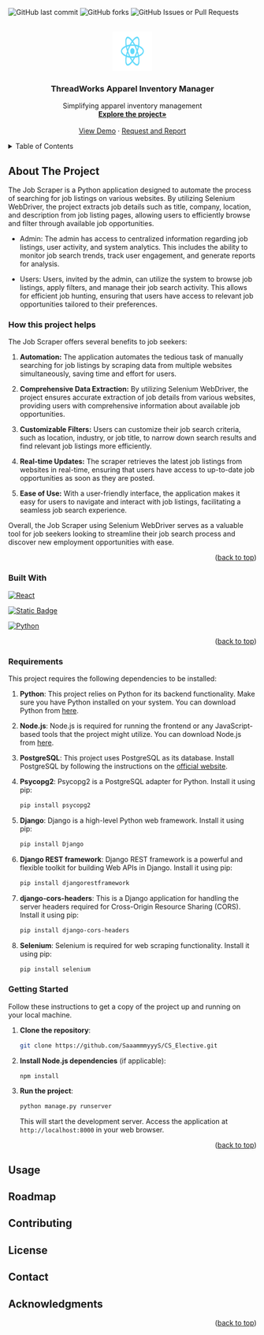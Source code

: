 

![GitHub last commit](https://img.shields.io/github/last-commit/SaaammmyyyS/CS_Elective?style=for-the-badge&logo=Github)
![GitHub forks](https://img.shields.io/github/forks/SaaammmyyyS/CS_Elective?style=for-the-badge&logo=Github)
![GitHub Issues or Pull Requests](https://img.shields.io/github/issues/SaaammmyyyS/CS_Elective?style=for-the-badge&logo=github)


<!-- PROJECT LOGO -->
<br />
<div align="center">
  <a href="https://github.com/SaaammmyyyS/CS_Elective">
    <img src="frontend/src/imgs/logo.svg" alt="Logo" width="80" height="80">
  </a>

  <h3 align="center">ThreadWorks Apparel Inventory Manager</h3>

  <p align="center">
     Simplifying apparel inventory management
    <br />
    <a href="https://github.com/SaaammmyyyS/CS_Elective"><strong>Explore the project»</strong></a>
    <br />
    <br />
    <a href="https://github.com/SaaammmyyyS/CS_Elective">View Demo</a>
    ·
    <a href="https://github.com/SaaammmyyyS/CS_Elective/issues">Request and Report</a>

  </p>
</div>



<!-- TABLE OF CONTENTS -->
<details>
  <summary>Table of Contents </summary>
  <ol>
    <li>
      <a href="#about-the-project">About The Project</a>
      <ul>
        <li><a href ="#how-this-project-helps">How this project helps</a></li>
        <li><a href="#built-with">Built With</a></li>
      </ul>
    </li>
    <li> <a href="#requirements">Requirements</a></li>
    <li><a href="#getting-started">Getting Started</a></li>
    <li><a href="#usage">Usage</a></li>
    <li><a href="#roadmap">Roadmap</a></li>
    <li><a href="#contributing">Contributing</a></li>
    <li><a href="#license">License</a></li>
    <li><a href="#contact">Contact</a></li>
    <li><a href="#acknowledgments">Acknowledgments</a></li>
  </ol>
</details>



<!-- ABOUT THE PROJECT -->
## About The Project
The Job Scraper is a Python application designed to automate the process of searching for job listings on various websites. By utilizing Selenium WebDriver, the project extracts job details such as title, company, location, and description from job listing pages, allowing users to efficiently browse and filter through available job opportunities.

* Admin: The admin has access to centralized information regarding job listings, user activity, and system analytics. This includes the ability to monitor job search trends, track user engagement, and generate reports for analysis.

 * Users: Users, invited by the admin, can utilize the system to browse job listings, apply filters, and manage their job search activity. This allows for efficient job hunting, ensuring that users have access to relevant job opportunities tailored to their preferences.

### How this project helps
The Job Scraper offers several benefits to job seekers:

1. **Automation:** The application automates the tedious task of manually searching for job listings by scraping data from multiple websites simultaneously, saving time and effort for users.

2. **Comprehensive Data Extraction:** By utilizing Selenium WebDriver, the project ensures accurate extraction of job details from various websites, providing users with comprehensive information about available job opportunities.

3. **Customizable Filters:** Users can customize their job search criteria, such as location, industry, or job title, to narrow down search results and find relevant job listings more efficiently.

4. **Real-time Updates:** The scraper retrieves the latest job listings from websites in real-time, ensuring that users have access to up-to-date job opportunities as soon as they are posted.

5. **Ease of Use:** With a user-friendly interface, the application makes it easy for users to navigate and interact with job listings, facilitating a seamless job search experience.

Overall, the Job Scraper using Selenium WebDriver serves as a valuable tool for job seekers looking to streamline their job search process and discover new employment opportunities with ease.





<p align="right">(<a href="#top">back to top</a>)</p>



### Built With
[![React](https://img.shields.io/badge/React-20232A?style=for-the-badge&logo=react&logoColor=61DAFB)](https://react.dev/)

[![Static Badge](https://img.shields.io/badge/Django-black?style=for-the-badge&logo=Django&link=https%3A%2F%2Fwww.djangoproject.com%2F)](https://www.djangoproject.com/)

[![Python](https://img.shields.io/badge/Python-3776AB?style=for-the-badge&logo=python&logoColor=white)](https://www.python.org/)


<p align="right">(<a href="#top">back to top</a>)</p>



### Requirements

This project requires the following dependencies to be installed:

1. **Python**: This project relies on Python for its backend functionality. Make sure you have Python installed on your system. You can download Python from [here](https://www.python.org/downloads/).

2. **Node.js**: Node.js is required for running the frontend or any JavaScript-based tools that the project might utilize. You can download Node.js from [here](https://nodejs.org/).

3. **PostgreSQL**: This project uses PostgreSQL as its database. Install PostgreSQL by following the instructions on the [official website](https://www.postgresql.org/download/).

4. **Psycopg2**: Psycopg2 is a PostgreSQL adapter for Python. Install it using pip:

    ```bash
    pip install psycopg2
    ```

5. **Django**: Django is a high-level Python web framework. Install it using pip:

    ```bash
    pip install Django
    ```

6. **Django REST framework**: Django REST framework is a powerful and flexible toolkit for building Web APIs in Django. Install it using pip:

    ```bash
    pip install djangorestframework
    ```

7. **django-cors-headers**: This is a Django application for handling the server headers required for Cross-Origin Resource Sharing (CORS). Install it using pip:

    ```bash
    pip install django-cors-headers
    ```

8. **Selenium**: Selenium is required for web scraping functionality. Install it using pip:

    ```bash
    pip install selenium
    ```

### Getting Started

Follow these instructions to get a copy of the project up and running on your local machine.

1. **Clone the repository**:

    ```bash
    git clone https://github.com/SaaammmyyyS/CS_Elective.git
    ```

2. **Install Node.js dependencies** (if applicable):

    ```bash
    npm install
    ```

3. **Run the project**:

    ```bash
    python manage.py runserver
    ```

    This will start the development server. Access the application at `http://localhost:8000` in your web browser.


<p align="right">(<a href="#top">back to top</a>)</p>

<!-- USAGE EXAMPLES -->
## Usage




<!-- ROADMAP -->
## Roadmap




<!-- CONTRIBUTING -->
## Contributing




<!-- LICENSE -->
## License





<!-- CONTACT -->
## Contact






<!-- ACKNOWLEDGMENTS -->
## Acknowledgments


<p align="right">(<a href="#top">back to top</a>)</p>


